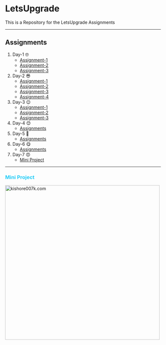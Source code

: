 # LetsUpgrade
This is a Repository for the LetsUpgrade Assignments

---

## Assignments

1. Day-1 🤓
     - [Assignment-1](Day-1/Assignment-1/index.html)
     - [Assignment-2](Day-1/Assignment-2/index.html)
     - [Assignment-3](Day-1/Assignment-3/index.html)
2. Day-2 😎
     - [Assignment-1](Day-2/Assignment-1/Assignment-1/index.html)
     - [Assignment-2](Day-2/Assignment-1/Assignment-2/index.html)
     - [Assignment-3](Day-2/Assignment-2/index.html)
     - [Assignment-4](Day-2/Assignment-3/index.html)
3. Day-3 😉
     - [Assignment-1](DAY-3/Assignment-1/index.html)
     - [Assignment-2](DAY-3/Assignment-2/index.html)
     - [Assignment-3](DAY-3/Assignment-3/index.html)
4. Day-4 😊
     - [Assignments](DAY-4/index.html)
5. Day-5 🤞
     - [Assignments](Day-5/index.html)
6. Day-6 😋
     - [Assignments](Day-6/index.html)
7. Day-7 😍
     - [Mini Project](Mini-Project/index.html)

---

### <span style="color: #25CCF7;">Mini Project</span>

<img align="left" alt="kishore007k.com" width="500px" src="https://user-images.githubusercontent.com/34863222/89158937-6d0e1a80-d58c-11ea-930c-b935a6b088c3.gif" />
